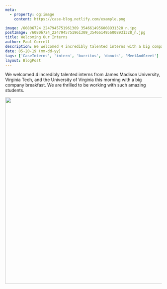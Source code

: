 ```yaml
---
meta:
  - property: og:image
    content: https://case-blog.netlify.com/example.png

image: /60806724_2247945751961309_3546614956008931328_n.jpg
postImage: /60806724_2247945751961309_3546614956008931328_n.jpg
title: Welcoming Our Interns
author: Paul Correll
description: We welcomed 4 incredibly talented interns with a big company breakfast.
date: 05-20-19 (mm-dd-yy)
tags: ['CaseInterns', 'intern', 'burritos', 'donuts', 'MeetAndGreet']
layout: BlogPost
---
```


We welcomed 4 incredibly talented interns from James Madison University, Virginia Tech, and the University of Virginia this morning with a big company breakfast. We are thrilled to be working with such amazing students.

<center><img src="/60508696_2247945701961314_8866312967243694080_n.jpg" width="600"/></center><br/>